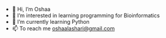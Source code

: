 - 👋 Hi, I’m Oshaa
- 👀 I’m interested in learning programming for Bioinformatics
- 🌱 I’m currently learning Python
- 📫 To reach me oshaalashari@gmail.com

<!---
Oshaa2910/Oshaa2910 is a ✨ special ✨ repository because its `README.md` (this file) appears on your GitHub profile.
You can click the Preview link to take a look at your changes.
--->
